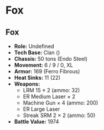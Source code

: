 # Fox
## Fox
- **Role:** Undefined
- **Tech Base:** Clan ()
- **Chassis:** 50 tons (Endo Steel)
- **Movement:** 6 / 9 / 0, XL
- **Armor:** 169 (Ferro Fibrous)
- **Heat Sinks:** 11 (22)
- **Weapons:**
  - LRM 15 × 2 (ammo: 32)
  - ER Medium Laser × 2
  - Machine Gun × 4 (ammo: 200)
  - ER Large Laser
  - Streak SRM 2 × 2 (ammo: 50)
- **Battle Value:** 1974

